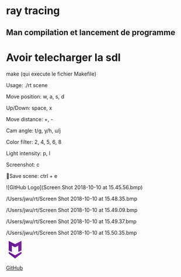 # ray tracing

Man compilation et lancement de programme
-----------------------------------------------
# Avoir telecharger la sdl
 
make (qui execute le fichier Makefile)

Usage: ./rt scene

Move position: w, a, s, d

Up/Down: space, x

Move distance: +, -

Cam angle: t/g, y/h, u/j

Color filter: 2, 4, 5, 6, 8

Light intensity: p, l

Screenshot: c

Save scene: ctrl + e

![GitHub Logo](Screen Shot 2018-10-10 at 15.45.56.bmp)

/Users/jwu/rt/Screen Shot 2018-10-10 at 15.48.35.bmp

/Users/jwu/rt/Screen Shot 2018-10-10 at 15.49.09.bmp

/Users/jwu/rt/Screen Shot 2018-10-10 at 15.49.37.bmp

/Users/jwu/rt/Screen Shot 2018-10-10 at 15.50.35.bmp

![alt text](https://github.com/adam-p/markdown-here/raw/master/src/common/images/icon48.png "Logo Title Text 1")

[GitHub](http://github.com)
